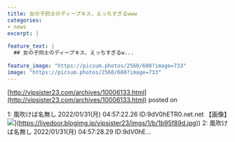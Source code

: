```yaml
---
title: 女の子同士のディープキス、えっちすぎるwww
categories:
- news
excerpt: |
  
feature_text: |
  ## 女の子同士のディープキス、えっちすぎるw...
  
feature_image: "https://picsum.photos/2560/600?image=733"
image: "https://picsum.photos/2560/600?image=733"
---
```


[http://vipsister23.com/archives/10006133.html](http://vipsister23.com/archives/10006133.html)
posted on 

<!--more-->

1: 風吹けば名無し 2022/01/31(月) 04:57:22.26 ID:9dV0hETR0.net.net 【画像】![](https://livedoor.blogimg.jp/vipsister23/imgs/d/d/dd440e1e.jpg[https://livedoor.blogimg.jp/vipsister23/imgs/1/b/1b95f89d.jpg)](https://livedoor.blogimg.jp/vipsister23/imgs/1/b/1b95f89d.jpg)) 2: 風吹けば名無し 2022/01/31(月) 04:57:28.29 ID:9dV0hE...
